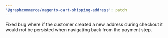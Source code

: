 ```yaml
---
'@graphcommerce/magento-cart-shipping-address': patch
---
```


Fixed bug where if the customer created a new address during checkout it would not be persisted when navigating back from the payment step.

